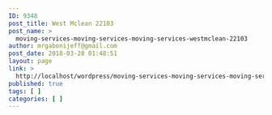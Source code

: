 ```yaml
---
ID: 9348
post_title: West Mclean 22103
post_name: >
  moving-services-moving-services-moving-services-westmclean-22103
author: mrgabonijeff@gmail.com
post_date: 2018-03-28 01:48:51
layout: page
link: >
  http://localhost/wordpress/moving-services-moving-services-moving-services-westmclean-22103/
published: true
tags: [ ]
categories: [ ]
---
```

